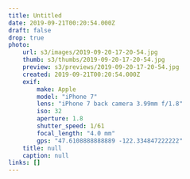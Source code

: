 ```yaml
---
title: Untitled
date: 2019-09-21T00:20:54.000Z
draft: false
drop: true
photo:
    url: s3/images/2019-09-20-17-20-54.jpg
    thumb: s3/thumbs/2019-09-20-17-20-54.jpg
    preview: s3/previews/2019-09-20-17-20-54.jpg
    created: 2019-09-21T00:20:54.000Z
    exif:
        make: Apple
        model: "iPhone 7"
        lens: "iPhone 7 back camera 3.99mm f/1.8"
        iso: 32
        aperture: 1.8
        shutter_speed: 1/61
        focal_length: "4.0 mm"
        gps: "47.6108888888889 -122.334847222222"
    title: null
    caption: null
links: []
---
```


